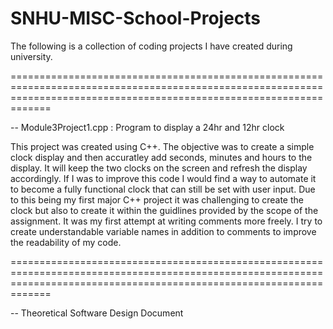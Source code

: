 # SNHU-MISC-School-Projects
The following is a collection of coding projects I have created during university. 

=========================================================================================================================================================================

-- Module3Project1.cpp : Program to display a 24hr and 12hr clock

  This project was created using C++. The objective was to create a simple clock display and then accuratley add seconds, minutes and hours to the display. It will keep the two clocks on the screen and refresh the display accordingly. If I was to improve this code I would find a way to automate it to become a fully functional clock that can still be set with user input. Due to this being my first major C++ project it was challenging to create the clock but also to create it within the guidlines provided by the scope of the assignment. It was my first attempt at writing comments more freely. I try to create understandable variable names in addition to comments to improve the readability of my code. 
  
=========================================================================================================================================================================

-- Theoretical Software Design Document
